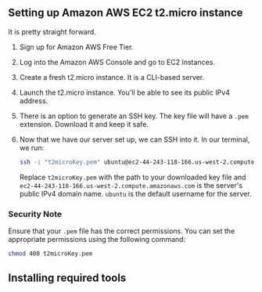 ## Setting up Amazon AWS EC2 t2.micro instance

It is pretty straight forward.  

1. Sign up for Amazon AWS Free Tier.  
2. Log into the Amazon AWS Console and go to EC2 Instances.  
3. Create a fresh t2.micro instance. It is a CLI-based server.  
4. Launch the t2.micro instance. You'll be able to see its public IPv4 address.  
5. There is an option to generate an SSH key. The key file will have a `.pem` extension. Download it and keep it safe.  
6. Now that we have our server set up, we can SSH into it. In our terminal, we run:

   ```bash
   ssh -i "t2microKey.pem" ubuntu@ec2-44-243-118-166.us-west-2.compute.amazonaws.com
   ```

   Replace `t2microKey.pem` with the path to your downloaded key file and `ec2-44-243-118-166.us-west-2.compute.amazonaws.com` is the server's public IPv4 domain name. `ubuntu` is the default username for the server.

### Security Note
Ensure that your `.pem` file has the correct permissions. You can set the appropriate permissions using the following command:

```bash
chmod 400 t2microKey.pem
```

## Installing required tools
